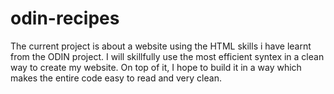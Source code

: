 # odin-recipes
The current project is about a website using the HTML skills i have learnt from the ODIN project. I will skillfully use the most efficient syntex in a clean way to create my website. On top of it, I hope to build it in a way which makes the entire code easy to read and very clean.